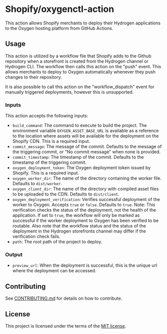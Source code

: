 # Shopify/oxygenctl-action

This action allows Shopify merchants to deploy their Hydrogen applications to the Oxygen hosting platform from GitHub Actions.

## Usage

This action is utilized by a workflow file that Shopify adds to the Github repository when a storefront is created from the Hydrogen channel or Hydrogen CLI. The workflow then calls this action on the "push" event. This allows merchants to deploy to Oxygen automatically whenever they push changes to their repository.

It is also possible to call this action on the "workflow_dispatch" event for manually triggered deployments, however this is unsupported.

### Inputs

This action accepts the following inputs:

- `build_command`: The command to execute to build the project. The environment variable `OXYGEN_ASSET_BASE_URL` is available as a reference to the location where assets will be available for the deployment on the Shopify CDN. This is a required input.
- `commit_message`: The message of the commit. Defaults to the message of the triggering commit, or "No commit message" when none is provided.
- `commit_timestamp`: The timestamp of the commit. Defaults to the timestamp of the triggering commit.
- `oxygen_deployment_token`: The Oxygen deployment token issued by Shopify. This is a required input.
- `oxygen_worker_dir`: The name of the directory containing the worker file. Defaults to `dist/worker`.
- `oxygen_client_dir`: The name of the directory with compiled asset files to be uploaded to the CDN. Defaults to `dist/client`.
- `oxygen_deployment_verification`: Verifies successful deployment of the worker to Oxygen. Accepts `true` or `false`. Defaults to `true`. Note: This verification checks the status of the deployment, not the health of the application. If set to `true`, the workflow will only be marked as successful if the worker deployment to Oxygen has been verified to be routable. Also note that the workflow status and the status of the deployment in the Hydrogen storefronts channel may differ if the verification check fails.
- `path`: The root path of the project to deploy.

### Output

-  `preview_url`: When the deployment is successful, this is the unique url where the deployment can be accessed.

## Contributing

See [CONTRIBUTING.md](./CONTRIBUTING.md) for details on how to contribute.

## License

This project is licensed under the terms of the [MIT license](./LICENSE.md).
